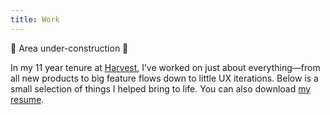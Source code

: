 ```yaml
---
title: Work
---
```


<section>
  <div class="inner">

🚧 Area under-construction 🚧

In my 11 year tenure at [Harvest](https://getharvest.com), I’ve worked on just about everything—from all new products to big feature flows down to little UX iterations. Below is a small selection of things I helped bring to life. You can also download [my resume](#).

  </div>
</section>

